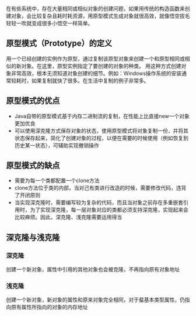 在有些系统中，存在大量相同或相似对象的创建问题，如果用传统的构造函数来创建对象，会比较复杂且耗时耗资源，用原型模式生成对象就很高效，就像悟空拔毛轻轻一吹就变成很多小悟空一样简单。

## 原型模式（Prototype）的定义
用一个已经创建的实例作为原型，通过复制该原型对象来创建一个和原型相同或相似的新对象。在这里，原型实例指定了要创建的对象的种类。
用这种方式创建对象非常高效，根本无须知道对象创建的细节。例如：Windows操作系统的安装通常较耗时，如果复制就快了很多。在生活中复制的例子非常多。

## 原型模式的优点
- Java自带的原型模式基于内存二进制流的复制，在性能上比直接new一个对象更加优良
- 可以使用深克隆方式保存对象的状态，使用原型模式将对象复制一份，并将其状态保存起来，简化了创建对象的过程，以便在需要的时候使用（例如恢复到历史某一状态），可辅助实现撤销操作

## 原型模式的缺点
- 需要为每一个类都配置一个clone方法
- clone方法位于类的内部，当对己有类进行改造的时候，需要修改代码，违背了开闭原则
- 当实现深克隆时，需要编写较为复杂的代码，而且当对象之前存在多重嵌套引用时，为了实现深克隆，每一层对象对应的类都必须支持深克隆，实现起来会比较麻烦。因此，深克隆、浅克隆需要运用得当

## 深克隆与浅克隆
### 深克隆
创建一个新对象，属性中引用的其他对象也会被克隆，不再指向原有对象地址

### 浅克隆
创建一个新对象，新对象的属性和原来对象完全相同，对于蜚基本类型属性，仍指向原有属性所指向的对象的内存地址 